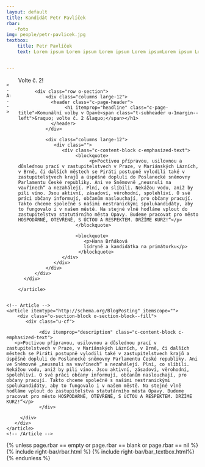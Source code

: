```yaml
---
layout: default
title: Kandidát Petr Pavlíček
rbar: 
   -foto
img: people/petr-pavlicek.jpg
textbox:
    title: Petr Pavlíček
    text: Lorem ipsum Lorem ipsum Lorem ipsum Lorem ipsumLorem ipsum Lorem ipsum Lorem ipsum Lorem ipsumLorem ipsumvvvv vLorem ipsum Lorem ipsumLorem ipsum Lorem ipsum Lorem ipsum Lorem ipsum Lorem ipsum
    

---
```

 <div class="row">
  <div class="medium-12  columns">

    <!-- Article -->
   <article itemtype="http://schema.org/BlogPosting" itemscope="">
   <link itemprop="mainEntityOfPage" href="{{ page.url }}">
      <div class="c-corner-ribbon-container">
       <div class="c-corner-ribbon c-corner-ribbon--top-right show-for-medium">Volte č. 2!</div>

          <div class="row o-section">
              <div class="columns large-12">
                <header class="c-page-header">
                     <h1 itemprop="headline" class="c-page-title">Komunální volby v Opavě<span class="t-subheader u-1margin--left">&raquo; volte č. 2 &laquo;</span></h1>
                </header>
              </div>
  
              <div class="columns large-12">
                 <div class="">
                    <div class="c-content-block c-emphasized-text">
                         <blockquote>
                              <p>Poctivou přípravou, usilovnou a důslednou prací v zastupitelstvech v Praze, v Mariánských Lázních, v Brně, či dalších městech se Piráti postupně vylodili také v zastupitelstvech krajů a úspěšně dopluli do Poslanecké sněmovny Parlamentu České republiky. Ani ve Sněmovně „neusnuli na vavřínech“ a nezahálejí. Plní, co slíbili. Nekážou vodu, aniž by pili víno. Jsou aktivní, zásadoví, věrohodní, spolehliví. O své práci občany informují, občanům naslouchají, pro občany pracují. Takto chceme společně s našimi nestranickými spolukandidáty, aby to fungovalo i v našem městě. Na stejné vlně hodláme vplout do zastupitelstva statutárního města Opavy. Budeme pracovat pro město HOSPODÁRNĚ, OTEVŘENĚ, S ÚCTOU A RESPEKTEM. DRŽÍME KURZ!“</p>
                         </blockquote>

                         <blockquote>
                            <p>Hana Brňáková
                            lídryně a kandidátka na primátorku</p>
                          </blockquote>
                    </div>
                 </div>
              </div>
          </div>
      </div>
   
    </article>
  </div>
  </div> 



<div class="row">
  <div class="medium-12 {% unless page.rbar == empty or page.rbar == blank or page.rbar == nil %} large-8{% endunless %} columns">

    <!-- Article -->
    <article itemtype="http://schema.org/BlogPosting" itemscope="">
        <div class="o-section-block o-section-block--fill">
           <div class="u-cf">
             
                <div itemprop="description" class="c-content-block c-emphasized-text">
       <p>Poctivou přípravou, usilovnou a důslednou prací v zastupitelstvech v Praze, v Mariánských Lázních, v Brně, či dalších městech se Piráti postupně vylodili také v zastupitelstvech krajů a úspěšně dopluli do Poslanecké sněmovny Parlamentu České republiky. Ani ve Sněmovně „neusnuli na vavřínech“ a nezahálejí. Plní, co slíbili. Nekážou vodu, aniž by pili víno. Jsou aktivní, zásadoví, věrohodní, spolehliví. O své práci občany informují, občanům naslouchají, pro občany pracují. Takto chceme společně s našimi nestranickými spolukandidáty, aby to fungovalo i v našem městě. Na stejné vlně hodláme vplout do zastupitelstva statutárního města Opavy. Budeme pracovat pro město HOSPODÁRNĚ, OTEVŘENĚ, S ÚCTOU A RESPEKTEM. DRŽÍME KURZ!“</p>
                </div>
            
         </div>
       </div>
    </article>
    <!-- /Article -->
  </div>
  {% unless page.rbar == empty or page.rbar == blank or page.rbar == nil %}
  <div class="medium-12 large-4 columns">
    {% include right-bar/rbar.html %}
    {% include right-bar/bar_textbox.html%}
  
  </div>
  {% endunless %}
</div>































